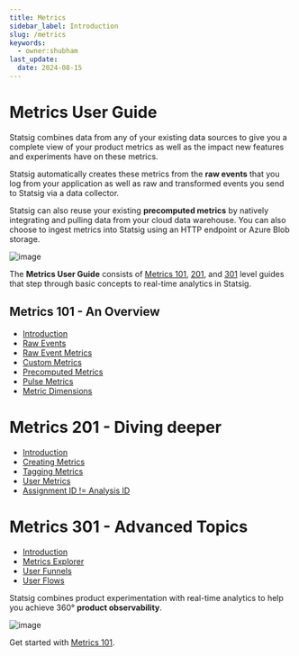 ```yaml
---
title: Metrics
sidebar_label: Introduction
slug: /metrics
keywords:
  - owner:shubham
last_update:
  date: 2024-08-15
---
```


# Metrics User Guide

Statsig combines data from any of your existing data sources to give you a complete view of your product metrics as well as the impact new features and experiments have on these metrics. 

Statsig automatically creates these metrics from the **raw events** that you log from your application as well as raw and transformed events you send to Statsig via a data collector. 

Statsig can also reuse your existing **precomputed metrics** by natively integrating and pulling data from your cloud data warehouse. You can also choose to ingest metrics into Statsig using an HTTP endpoint or Azure Blob storage.   

![image](https://user-images.githubusercontent.com/31516123/200041707-e6cc4f1e-7ec4-4044-8afe-e877964eb2dc.png)

The **Metrics User Guide** consists of [Metrics 101](/metrics/101), [201](/metrics/201), and [301](/metrics/301) level guides that step through basic concepts to real-time analytics in Statsig. 

## Metrics 101 - An Overview

- [Introduction](/metrics/101)
- [Raw Events](/metrics/raw-events)
- [Raw Event Metrics](/metrics/metrics-from-events)
- [Custom Metrics](/metrics/custom-metrics)
- [Precomputed Metrics](/metrics/precomputed-metrics)
- [Pulse Metrics](/metrics/pulse)
- [Metric Dimensions](/metrics/metric-dimensions)

# Metrics 201 - Diving deeper

- [Introduction](/metrics/201)
- [Creating Metrics](/metrics/create)
- [Tagging Metrics](/metrics/create-metric-tags)
- [User Metrics](/metrics/user)
- [Assignment ID != Analysis ID](/metrics/different-id)

# Metrics 301 - Advanced Topics

- [Introduction](/metrics/301)
- [Metrics Explorer](/product-analytics/overview)
- [User Funnels](/metrics/create-user-funnels)
- [User Flows](/metrics/create-user-flows)

Statsig combines product experimentation with real-time analytics to help you achieve 360° **product observability**. 

![image](https://user-images.githubusercontent.com/1315028/182259790-b898161f-6657-4d52-8367-f3bdeb8d6037.png)


Get started with [Metrics 101](/metrics/101).


